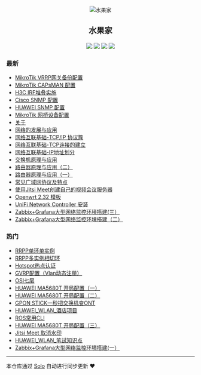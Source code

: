 <p align="center"><img alt="水果家" src="https://static.b3log.org/images/brand/solo-32.png"></p><h2 align="center">
水果家
</h2>

<h4 align="center"></h4>
<p align="center"><a title="水果家" target="_blank" href="https://github.com/zhaoshucai/solo-blog"><img src="https://img.shields.io/github/last-commit/zhaoshucai/solo-blog.svg?style=flat-square&color=FF9900"></a>
<a title="GitHub repo size in bytes" target="_blank" href="https://github.com/zhaoshucai/solo-blog"><img src="https://img.shields.io/github/repo-size/zhaoshucai/solo-blog.svg?style=flat-square"></a>
<a title="Solo Version" target="_blank" href="https://github.com/88250/solo/releases"><img src="https://img.shields.io/badge/solo-3.6.6-f1e05a.svg?style=flat-square&color=blueviolet"></a>
<a title="Hits" target="_blank" href="https://github.com/88250/hits"><img src="https://hits.b3log.org/zhaoshucai/solo-blog.svg"></a></p>

### 最新

* [MikroTik VRRP网关备份配置](http://blog.shuiguoq.top/articles/2019/11/26/1574760223510.html)
* [MikroTik CAPsMAN 配置](http://blog.shuiguoq.top/articles/2019/11/21/1574305121517.html)
* [H3C IRF堆叠实施](http://blog.shuiguoq.top/articles/2019/11/20/1574219904478.html)
* [Cisco SNMP 配置](http://blog.shuiguoq.top/articles/2019/11/19/1574157970638.html)
* [HUAWEI SNMP 配置](http://blog.shuiguoq.top/articles/2019/11/19/1574155596048.html)
* [MikroTik 网桥设备配置](http://blog.shuiguoq.top/articles/2019/11/13/1573635864028.html)
* [关于](http://blog.shuiguoq.top/my-github-repos)
* [网络的发展与应用](http://blog.shuiguoq.top/articles/2019/11/08/1573207995600.html)
* [网络互联基础-TCP/IP 协议簇](http://blog.shuiguoq.top/articles/2019/11/08/1573207815134.html)
* [网络互联基础-TCP连接的建立](http://blog.shuiguoq.top/articles/2019/11/08/1573206162209.html)
* [网络互联基础-IP地址划分](http://blog.shuiguoq.top/articles/2019/11/08/1573205996504.html)
* [交换机原理与应用](http://blog.shuiguoq.top/articles/2019/11/08/1573205796949.html)
* [路由器原理与应用（二）](http://blog.shuiguoq.top/articles/2019/11/08/1573205301515.html)
* [路由器原理与应用（一）](http://blog.shuiguoq.top/articles/2019/11/08/1573204647522.html)
* [常见广域网协议及特点](http://blog.shuiguoq.top/articles/2019/11/08/1573203660197.html)
* [使用Jitsi Meet创建自己的视频会议服务器](http://blog.shuiguoq.top/articles/2019/11/08/1573203317421.html)
* [Openwrt 2.32 模板](http://blog.shuiguoq.top/articles/2019/11/08/1573202824716.html)
* [UniFi Network Controller 安装](http://blog.shuiguoq.top/articles/2019/11/08/1573201552054.html)
* [Zabbix+Grafana大型网络监控环境搭建(三）](http://blog.shuiguoq.top/articles/2019/11/08/1573200808396.html)
* [Zabbix+Grafana大型网络监控环境搭建（二）](http://blog.shuiguoq.top/articles/2019/11/08/1573200195915.html)

### 热门

* [RRPP单环单实例](http://blog.shuiguoq.top/articles/2019/11/02/1572667077848.html)
* [RRPP多实例相切环](http://blog.shuiguoq.top/articles/2019/11/02/1572666150013.html)
* [Hotspot热点认证](http://blog.shuiguoq.top/articles/2019/11/02/1572667632529.html)
* [GVRP配置（Vlan动态注册）](http://blog.shuiguoq.top/articles/2019/11/02/1572668858723.html)
* [OSI七层](http://blog.shuiguoq.top/articles/2019/11/04/1572836333186.html)
* [HUAWEI MA5680T 开局配置（一）](http://blog.shuiguoq.top/articles/2019/11/04/1572837698771.html)
* [HUAWEI MA5680T 开局配置（二）](http://blog.shuiguoq.top/articles/2019/11/04/1572853471835.html)
* [GPON STICK一秒把交换机变ONT](http://blog.shuiguoq.top/articles/2019/11/05/1572924247300.html)
* [HUAWEI_WLAN_酒店项目](http://blog.shuiguoq.top/articles/2019/11/05/1572926667893.html)
* [ROS常用CLI](http://blog.shuiguoq.top/articles/2019/11/02/1572669503530.html)
* [HUAWEI MA5680T 开局配置（三）](http://blog.shuiguoq.top/articles/2019/11/04/1572854031093.html)
* [Jitsi Meet 取消水印](http://blog.shuiguoq.top/articles/2019/11/05/1572924587482.html)
* [HUAWEI_WLAN_笔试知识点](http://blog.shuiguoq.top/articles/2019/11/08/1573198826954.html)
* [Zabbix+Grafana大型网络监控环境搭建(一）](http://blog.shuiguoq.top/articles/2019/11/08/1573199706799.html)



---

本仓库通过 [Solo](https://github.com/88250/solo) 自动进行同步更新 ❤️ 
